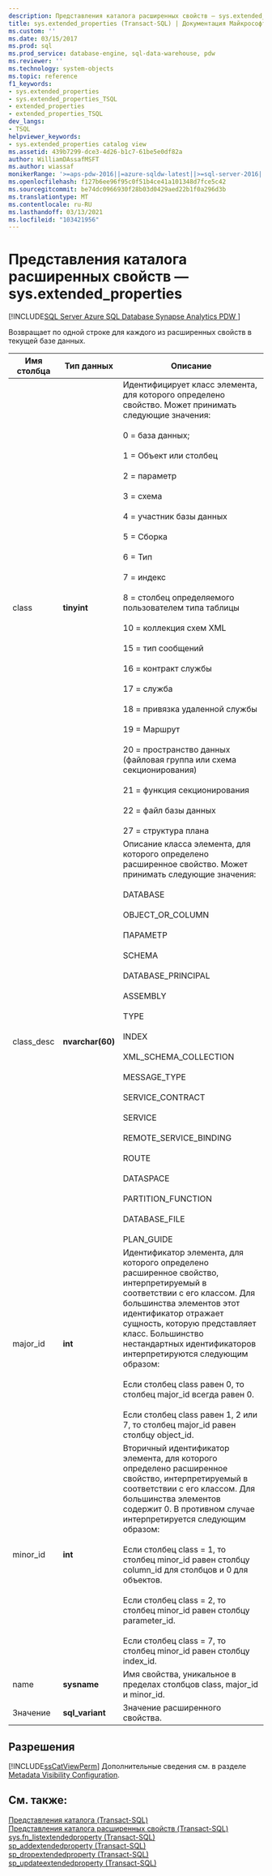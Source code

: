 ```yaml
---
description: Представления каталога расширенных свойств — sys.extended_properties
title: sys.extended_properties (Transact-SQL) | Документация Майкрософт
ms.custom: ''
ms.date: 03/15/2017
ms.prod: sql
ms.prod_service: database-engine, sql-data-warehouse, pdw
ms.reviewer: ''
ms.technology: system-objects
ms.topic: reference
f1_keywords:
- sys.extended_properties
- sys.extended_properties_TSQL
- extended_properties
- extended_properties_TSQL
dev_langs:
- TSQL
helpviewer_keywords:
- sys.extended_properties catalog view
ms.assetid: 439b7299-dce3-4d26-b1c7-61be5e0df82a
author: WilliamDAssafMSFT
ms.author: wiassaf
monikerRange: '>=aps-pdw-2016||=azure-sqldw-latest||>=sql-server-2016||>=sql-server-linux-2017||=azuresqldb-mi-current'
ms.openlocfilehash: f127b6ee96f95c0f51b4ce41a101348d7fce5c42
ms.sourcegitcommit: be74dc0966930f28b03d0429aed22b1f0a296d3b
ms.translationtype: MT
ms.contentlocale: ru-RU
ms.lasthandoff: 03/13/2021
ms.locfileid: "103421956"
---
```

# <a name="extended-properties-catalog-views---sysextended_properties"></a>Представления каталога расширенных свойств — sys.extended_properties
[!INCLUDE[SQL Server Azure SQL Database Synapse Analytics PDW ](../../includes/applies-to-version/sql-asdb-asdbmi-asa-pdw.md)]

  Возвращает по одной строке для каждого из расширенных свойств в текущей базе данных.  
  
|Имя столбца|Тип данных|Описание|  
|-----------------|---------------|-----------------|  
|class|**tinyint**|Идентифицирует класс элемента, для которого определено свойство. Может принимать следующие значения:<br /><br /> 0 = база данных;<br /><br /> 1 = Объект или столбец<br /><br /> 2 = параметр<br /><br /> 3 = схема<br /><br /> 4 = участник базы данных<br /><br /> 5 = Сборка<br /><br /> 6 = Тип<br /><br /> 7 = индекс<br /><br /> 8 = столбец определяемого пользователем типа таблицы<br /><br /> 10 = коллекция схем XML<br /><br /> 15 = тип сообщений<br /><br /> 16 = контракт службы<br /><br /> 17 = служба<br /><br /> 18 = привязка удаленной службы<br /><br /> 19 = Маршрут<br /><br /> 20 = пространство данных (файловая группа или схема секционирования)<br /><br /> 21 = функция секционирования<br /><br /> 22 = файл базы данных<br /><br /> 27 = структура плана|  
|class_desc|**nvarchar(60)**|Описание класса элемента, для которого определено расширенное свойство. Может принимать следующие значения:<br /><br /> DATABASE<br /><br /> OBJECT_OR_COLUMN<br /><br /> ПАРАМЕТР<br /><br /> SCHEMA<br /><br /> DATABASE_PRINCIPAL<br /><br /> ASSEMBLY<br /><br /> TYPE<br /><br /> INDEX<br /><br /> XML_SCHEMA_COLLECTION<br /><br /> MESSAGE_TYPE<br /><br /> SERVICE_CONTRACT<br /><br /> SERVICE<br /><br /> REMOTE_SERVICE_BINDING<br /><br /> ROUTE<br /><br /> DATASPACE<br /><br /> PARTITION_FUNCTION<br /><br /> DATABASE_FILE<br /><br /> PLAN_GUIDE|  
|major_id|**int**|Идентификатор элемента, для которого определено расширенное свойство, интерпретируемый в соответствии с его классом. Для большинства элементов этот идентификатор отражает сущность, которую представляет класс. Большинство нестандартных идентификаторов интерпретируются следующим образом:<br /><br /> Если столбец class равен 0, то столбец major_id всегда равен 0.<br /><br /> Если столбец class равен 1, 2 или 7, то столбец major_id равен столбцу object_id.|  
|minor_id|**int**|Вторичный идентификатор элемента, для которого определено расширенное свойство, интерпретируемый в соответствии с его классом. Для большинства элементов содержит 0. В противном случае интерпретируется следующим образом:<br /><br /> Если столбец class = 1, то столбец minor_id равен столбцу column_id для столбцов и 0 для объектов.<br /><br /> Если столбец class = 2, то столбец minor_id равен столбцу parameter_id.<br /><br /> Если столбец class = 7, то столбец minor_id равен столбцу index_id.|  
|name|**sysname**|Имя свойства, уникальное в пределах столбцов class, major_id и minor_id.|  
|Значение|**sql_variant**|Значение расширенного свойства.|  
  
## <a name="permissions"></a>Разрешения  
 [!INCLUDE[ssCatViewPerm](../../includes/sscatviewperm-md.md)] Дополнительные сведения см. в разделе [Metadata Visibility Configuration](../../relational-databases/security/metadata-visibility-configuration.md).  
  
## <a name="see-also"></a>См. также:  
 [Представления каталога (Transact-SQL)](../../relational-databases/system-catalog-views/catalog-views-transact-sql.md)   
 [Представления каталога расширенных свойств &#40;Transact-SQL&#41;](./catalog-views-transact-sql.md)   
 [sys.fn_listextendedproperty &#40;Transact-SQL&#41;](../../relational-databases/system-functions/sys-fn-listextendedproperty-transact-sql.md)   
 [sp_addextendedproperty &#40;Transact-SQL&#41;](../../relational-databases/system-stored-procedures/sp-addextendedproperty-transact-sql.md)   
 [sp_dropextendedproperty &#40;Transact-SQL&#41;](../../relational-databases/system-stored-procedures/sp-dropextendedproperty-transact-sql.md)   
 [sp_updateextendedproperty &#40;Transact-SQL&#41;](../../relational-databases/system-stored-procedures/sp-updateextendedproperty-transact-sql.md)  
  
